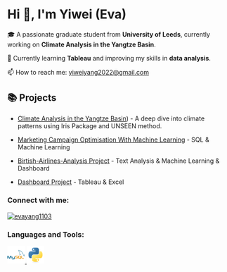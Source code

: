 # Hi 👋, I'm Yiwei (Eva)

🎓 A passionate graduate student from **University of Leeds**, currently working on **Climate Analysis in the Yangtze Basin**.

🌱 Currently learning **Tableau** and improving my skills in **data analysis**.

📫 How to reach me: [yiweiyang2022@gmail.com](mailto:yiweiyang2022@gmail.com)

## 📚 Projects
- [Climate Analysis in the Yangtze Basin](https://github.com/YiweiYang1103/Dissertation_Climate)) - A deep dive into climate patterns using Iris Package and UNSEEN method.
  
- [Marketing Campaign Optimisation With Machine Learning](https://github.com/YiweiYang1103/Marketing-Campaign-Optimisation-Using-Machine-Learning) - SQL & Machine Learning

- [Birtish-Airlines-Analysis Project](https://github.com/YiweiYang1103/Birtish-Airlines-Analysis) - Text Analysis & Machine Learning & Dashboard
  
- [Dashboard Project](https://github.com/YiweiYang1103/Dashboard) - Tableau & Excel



<h3 align="left">Connect with me:</h3>
<p align="left">
<a href="https://linkedin.com/in/evayang1103" target="blank"><img align="center" src="https://raw.githubusercontent.com/rahuldkjain/github-profile-readme-generator/master/src/images/icons/Social/linked-in-alt.svg" alt="evayang1103" height="30" width="40" /></a>
</p>

<h3 align="left">Languages and Tools:</h3>
<p align="left"> <a href="https://www.mysql.com/" target="_blank" rel="noreferrer"> <img src="https://raw.githubusercontent.com/devicons/devicon/master/icons/mysql/mysql-original-wordmark.svg" alt="mysql" width="40" height="40"/> </a> <a href="https://www.python.org" target="_blank" rel="noreferrer"> <img src="https://raw.githubusercontent.com/devicons/devicon/master/icons/python/python-original.svg" alt="python" width="40" height="40"/> </a> </p>
